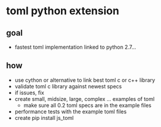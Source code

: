 # toml python extension

## goal

* fastest toml implementation linked to python 2.7...

## how 

* use cython or alternative to link best toml c or c++ library
* validate toml c library against newest specs
* if issues, fix
* create small, midsize, large, complex ... examples of toml
  * make sure all 0.2 toml specs are in the example files
* performance tests with the example toml files
* create pip install js_toml

